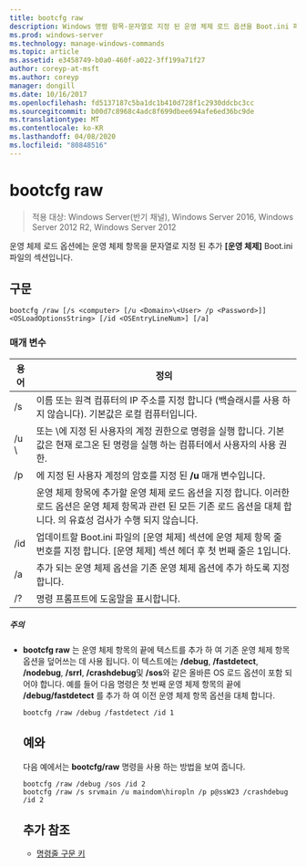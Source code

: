```yaml
---
title: bootcfg raw
description: Windows 명령 항목-문자열로 지정 된 운영 체제 로드 옵션을 Boot.ini 파일의 운영 체제 섹션에 있는 운영 체제 항목에 추가 하는 bootcfg raw에 대 한 항목입니다.
ms.prod: windows-server
ms.technology: manage-windows-commands
ms.topic: article
ms.assetid: e3458749-b0a0-460f-a022-3ff199a71f27
author: coreyp-at-msft
ms.author: coreyp
manager: dongill
ms.date: 10/16/2017
ms.openlocfilehash: fd5137187c5ba1dc1b410d728f1c2930ddcbc3cc
ms.sourcegitcommit: b00d7c8968c4adc8f699dbee694afe6ed36bc9de
ms.translationtype: MT
ms.contentlocale: ko-KR
ms.lasthandoff: 04/08/2020
ms.locfileid: "80848516"
---
```

# <a name="bootcfg-raw"></a>bootcfg raw

>적용 대상: Windows Server(반기 채널), Windows Server 2016, Windows Server 2012 R2, Windows Server 2012

운영 체제 로드 옵션에는 운영 체제 항목을 문자열로 지정 된 추가 **[운영 체제]** Boot.ini 파일의 섹션입니다.

## <a name="syntax"></a>구문
```
bootcfg /raw [/s <computer> [/u <Domain>\<User> /p <Password>]] <OSLoadOptionsString> [/id <OSEntryLineNum>] [/a]
```
### <a name="parameters"></a>매개 변수

|         용어          |                                                                                                            정의                                                                                                             |
|-----------------------|-----------------------------------------------------------------------------------------------------------------------------------------------------------------------------------------------------------------------------------|
|     /s <computer>     |                                                        이름 또는 원격 컴퓨터의 IP 주소를 지정 합니다 (백슬래시를 사용 하지 않습니다). 기본값은 로컬 컴퓨터입니다.                                                         |
| /u <Domain> \\<User>  |               <User> 또는 <Domain>\\<User>에 지정 된 사용자의 계정 권한으로 명령을 실행 합니다. 기본값은 현재 로그온 된 명령을 실행 하는 컴퓨터에서 사용자의 사용 권한.                |
|     /p <Password>     |                                                                       에 지정 된 사용자 계정의 암호를 지정 된 **/u** 매개 변수입니다.                                                                       |
| <OSLoadOptionsString> | 운영 체제 항목에 추가할 운영 체제 로드 옵션을 지정 합니다. 이러한 로드 옵션은 운영 체제 항목과 관련 된 모든 기존 로드 옵션을 대체 합니다. <OSLoadOptions>의 유효성 검사가 수행 되지 않습니다. |
| /id <OSEntryLineNum>  |                       업데이트할 Boot.ini 파일의 [운영 체제] 섹션에 운영 체제 항목 줄 번호를 지정 합니다. [운영 체제] 섹션 헤더 후 첫 번째 줄은 1입니다.                       |
|          /a           |                                                       추가 되는 운영 체제 옵션을 기존 운영 체제 옵션에 추가 하도록 지정 합니다.                                                        |
|          /?           |                                                                                               명령 프롬프트에 도움말을 표시합니다.                                                                                                |

##### <a name="remarks"></a>주의
- **bootcfg raw** 는 운영 체제 항목의 끝에 텍스트를 추가 하 여 기존 운영 체제 항목 옵션을 덮어쓰는 데 사용 됩니다. 이 텍스트에는 **/debug**, **/fastdetect**, **/nodebug**, **/srrl**, **/crashdebug**및 **/sos**와 같은 올바른 OS 로드 옵션이 포함 되어야 합니다. 예를 들어 다음 명령은 첫 번째 운영 체제 항목의 끝에 **/debug/fastdetect** 를 추가 하 여 이전 운영 체제 항목 옵션을 대체 합니다.
  ```
  bootcfg /raw /debug /fastdetect /id 1
  ```
  ## <a name="examples"></a><a name=BKMK_examples></a>예와
  다음 예에서는 **bootcfg/raw** 명령을 사용 하는 방법을 보여 줍니다.
  ```
  bootcfg /raw /debug /sos /id 2
  bootcfg /raw /s srvmain /u maindom\hiropln /p p@ssW23 /crashdebug  /id 2
  ```
  ## <a name="additional-references"></a>추가 참조
  - [명령줄 구문 키](command-line-syntax-key.md)
